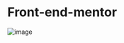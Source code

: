 # Front-end-mentor

![image](https://user-images.githubusercontent.com/89434817/140162513-8b09460c-30cb-4b47-9cb0-013ff91c310d.png)
